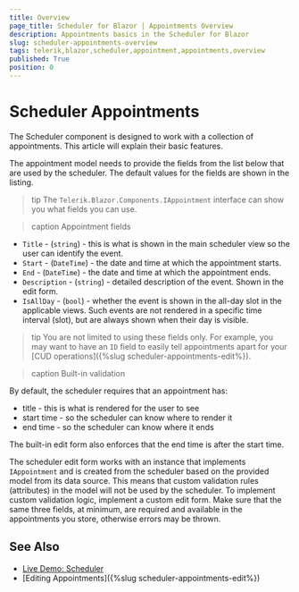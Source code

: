 ```yaml
---
title: Overview
page_title: Scheduler for Blazor | Appointments Overview
description: Appointments basics in the Scheduler for Blazor
slug: scheduler-appointments-overview
tags: telerik,blazor,scheduler,appointment,appointments,overview
published: True
position: 0
---
```


# Scheduler Appointments

The Scheduler component is designed to work with a collection of appointments. This article will explain their basic features.

The appointment model needs to provide the fields from the list below that are used by the scheduler. The default values for the fields are shown in the listing.

>tip The `Telerik.Blazor.Components.IAppointment` interface can show you what fields you can use.

>caption Appointment fields

* `Title` - (`string`) - this is what is shown in the main scheduler view so the user can identify the event.
* `Start` - (`DateTime`) - the date and time at which the appointment starts.
* `End` - (`DateTime`) - the date and time at which the appointment ends.
* `Description` - (`string`) - detailed description of the event. Shown in the edit form.
* `IsAllDay` - (`bool`) - whether the event is shown in the all-day slot in the applicable views. Such events are not rendered in a specific time interval (slot), but are always shown when their day is visible.

>tip You are not limited to using these fields only. For example, you may want to have an `ID` field to easily tell appointments apart for your [CUD operations]({%slug scheduler-appointments-edit%}).

>caption Built-in validation

By default, the scheduler requires that an appointment has:

* title - this is what is rendered for the user to see
* start time - so the scheduler can know where to render it
* end time - so the scheduler can know where it ends

The built-in edit form also enforces that the end time is after the start time.

The scheduler edit form works with an instance that implements `IAppointment` and is created from the scheduler based on the provided model from its data source. This means that custom validation rules (attributes) in the model will not be used by the scheduler. To implement custom validation logic, implement a custom edit form. Make sure that the same three fields, at minimum, are required and available in the appointments you store, otherwise errors may be thrown.


## See Also

  * [Live Demo: Scheduler](https://demos.telerik.com/blazor-ui/scheduler/overview)
  * [Editing Appointments]({%slug scheduler-appointments-edit%})

